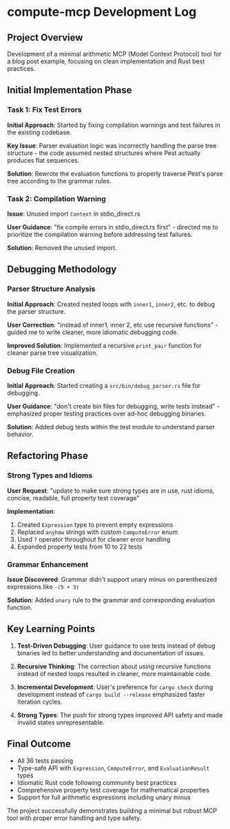 # compute-mcp Development Log

## Project Overview
Development of a minimal arithmetic MCP (Model Context Protocol) tool for a blog post example, focusing on clean implementation and Rust best practices.

## Initial Implementation Phase

### Task 1: Fix Test Errors
**Initial Approach**: Started by fixing compilation warnings and test failures in the existing codebase.

**Key Issue**: Parser evaluation logic was incorrectly handling the parse tree structure - the code assumed nested structures where Pest actually produces flat sequences.

**Solution**: Rewrote the evaluation functions to properly traverse Pest's parse tree according to the grammar rules.

### Task 2: Compilation Warning
**Issue**: Unused import `Context` in stdio_direct.rs

**User Guidance**: "fix compile errors in stdio_direct.rs first" - directed me to prioritize the compilation warning before addressing test failures.

**Solution**: Removed the unused import.

## Debugging Methodology

### Parser Structure Analysis
**Initial Approach**: Created nested loops with `inner1`, `inner2`, etc. to debug the parser structure.

**User Correction**: "instead of inner1, inner 2, etc use recursive functions" - guided me to write cleaner, more idiomatic debugging code.

**Improved Solution**: Implemented a recursive `print_pair` function for cleaner parse tree visualization.

### Debug File Creation
**Initial Approach**: Started creating a `src/bin/debug_parser.rs` file for debugging.

**User Guidance**: "don't create bin files for debugging, write tests instead" - emphasized proper testing practices over ad-hoc debugging binaries.

**Solution**: Added debug tests within the test module to understand parser behavior.

## Refactoring Phase

### Strong Types and Idioms
**User Request**: "update to make sure strong types are in use, rust idioms, concise, readable, full property test coverage"

**Implementation**:
1. Created `Expression` type to prevent empty expressions
2. Replaced `anyhow` strings with custom `ComputeError` enum
3. Used `?` operator throughout for cleaner error handling
4. Expanded property tests from 10 to 22 tests

### Grammar Enhancement
**Issue Discovered**: Grammar didn't support unary minus on parenthesized expressions like `-(5 + 3)`

**Solution**: Added `unary` rule to the grammar and corresponding evaluation function.

## Key Learning Points

1. **Test-Driven Debugging**: User guidance to use tests instead of debug binaries led to better understanding and documentation of issues.

2. **Recursive Thinking**: The correction about using recursive functions instead of nested loops resulted in cleaner, more maintainable code.

3. **Incremental Development**: User's preference for `cargo check` during development instead of `cargo build --release` emphasized faster iteration cycles.

4. **Strong Types**: The push for strong types improved API safety and made invalid states unrepresentable.

## Final Outcome

- All 36 tests passing
- Type-safe API with `Expression`, `ComputeError`, and `EvaluationResult` types
- Idiomatic Rust code following community best practices
- Comprehensive property test coverage for mathematical properties
- Support for full arithmetic expressions including unary minus

The project successfully demonstrates building a minimal but robust MCP tool with proper error handling and type safety.